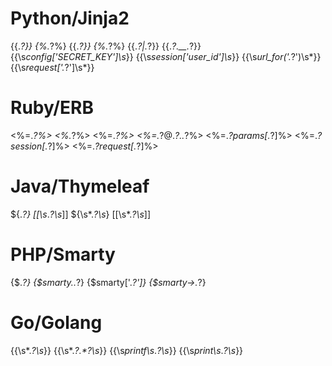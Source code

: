 # Python/Jinja2
{{.*?}}
{%.*?%}
\{\{.*?\}\}
\{\%.*?\%\}
\{\{.*?\|.*?\}\}
\{\{.*?\.__.*?\}\}
{{\s*config\['SECRET_KEY'\]\s*}}
{{\s*session\['user_id'\]\s*}}
{{\s*url_for\('.*?'\)\s*}}
{{\s*request\['.*?'\]\s*}}

# Ruby/ERB
<%=.*?%>
<%.*?%>
<%=.*?%>
<%=.*?@.*?\..*?%>
<%=.*?params\[.*?\]%>
<%=.*?session\[.*?\]%>
<%=.*?request\[.*?\]%>

# Java/Thymeleaf
\$\{.*?\}
\[\[\s*.*?\s*\]\]
\$\{\s*.*?\s*\}
\[\[\s*.*?\s*\]\]

# PHP/Smarty
\{\$.*?\}
\{\$smarty\..*?\}
\{\$smarty\['.*?'\]\}
\{\$smarty->.*?\}

# Go/Golang
{{\s*.*?\s*}}
{{\s*.*?\.\*?\s*}}
{{\s*printf\s*.*?\s*}}
{{\s*print\s*.*?\s*}}
